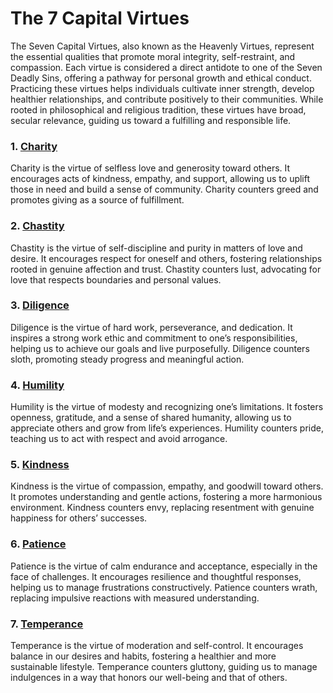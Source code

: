 # The 7 Capital Virtues

The Seven Capital Virtues, also known as the Heavenly Virtues, represent the essential qualities that promote moral integrity, self-restraint, and compassion. Each virtue is considered a direct antidote to one of the Seven Deadly Sins, offering a pathway for personal growth and ethical conduct. Practicing these virtues helps individuals cultivate inner strength, develop healthier relationships, and contribute positively to their communities. While rooted in philosophical and religious tradition, these virtues have broad, secular relevance, guiding us toward a fulfilling and responsible life.

### 1. [Charity](Charity.md)
Charity is the virtue of selfless love and generosity toward others. It encourages acts of kindness, empathy, and support, allowing us to uplift those in need and build a sense of community. Charity counters greed and promotes giving as a source of fulfillment.

### 2. [Chastity](Chastity.md)
Chastity is the virtue of self-discipline and purity in matters of love and desire. It encourages respect for oneself and others, fostering relationships rooted in genuine affection and trust. Chastity counters lust, advocating for love that respects boundaries and personal values.

### 3. [Diligence](Diligence.md)
Diligence is the virtue of hard work, perseverance, and dedication. It inspires a strong work ethic and commitment to one’s responsibilities, helping us to achieve our goals and live purposefully. Diligence counters sloth, promoting steady progress and meaningful action.

### 4. [Humility](Humility.md)
Humility is the virtue of modesty and recognizing one’s limitations. It fosters openness, gratitude, and a sense of shared humanity, allowing us to appreciate others and grow from life’s experiences. Humility counters pride, teaching us to act with respect and avoid arrogance.

### 5. [Kindness](Kindness.md)
Kindness is the virtue of compassion, empathy, and goodwill toward others. It promotes understanding and gentle actions, fostering a more harmonious environment. Kindness counters envy, replacing resentment with genuine happiness for others’ successes.

### 6. [Patience](Patience.md)
Patience is the virtue of calm endurance and acceptance, especially in the face of challenges. It encourages resilience and thoughtful responses, helping us to manage frustrations constructively. Patience counters wrath, replacing impulsive reactions with measured understanding.

### 7. [Temperance](Temperance.md)
Temperance is the virtue of moderation and self-control. It encourages balance in our desires and habits, fostering a healthier and more sustainable lifestyle. Temperance counters gluttony, guiding us to manage indulgences in a way that honors our well-being and that of others.